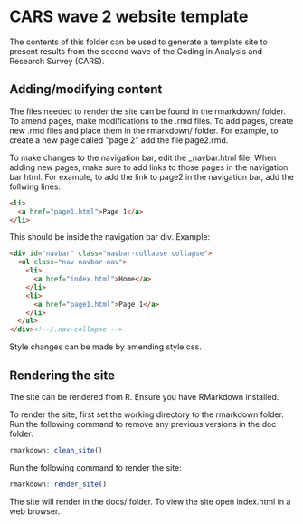 # CARS wave 2 website template

The contents of this folder can be used to generate a template site to present results from the second wave of the Coding in Analysis and Research Survey (CARS). 

## Adding/modifying content

The files needed to render the site can be found in the rmarkdown/ folder. To amend pages, make modifications to the .rmd files. To add pages, create new .rmd files and place them in the rmarkdown/ folder. For example, to create a new page called "page 2" add the file page2.rmd. 

To make changes to the navigation bar, edit the _navbar.html file. When adding new pages, make sure to add links to those pages in the navigation bar html. For example, to add the link to page2 in the navigation bar, add the follwing lines:

```html
<li>
  <a href="page1.html">Page 1</a>
</li>
```

This should be inside the navigation bar div. Example:

```html
<div id="navbar" class="navbar-collapse collapse">
  <ul class="nav navbar-nav">
    <li>
      <a href="index.html">Home</a>
    </li>
    <li>
      <a href="page1.html">Page 1</a>
    </li>
  </ul>
</div><!--/.nav-collapse -->
```

Style changes can be made by amending style.css. 

## Rendering the site

The site can be rendered from R. Ensure you have RMarkdown installed. 

To render the site, first set the working directory to the rmarkdown folder. Run the following command to remove any previous versions in the doc folder:

```r
rmarkdown::clean_site()
```

Run the following command to render the site:

```r
rmarkdown::render_site()
```

The site will render in the docs/ folder. To view the site open index.html in a web browser.